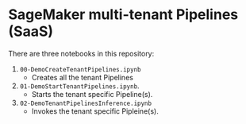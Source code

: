 # SageMaker multi-tenant Pipelines (SaaS)

There are three notebooks in this repository:

1. `00-DemoCreateTenantPipelines.ipynb`
    * Creates all the tenant Pipelines
2. `01-DemoStartTenantPipelines.ipynb`.
   * Starts the tenant specific Pipeline(s).
3. `02-DemoTenantPipelinesInference.ipynb`
   * Invokes the tenant specific Pipleine(s). 
